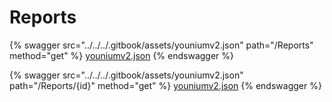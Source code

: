 # Reports

{% swagger src="../../../.gitbook/assets/youniumv2.json" path="/Reports" method="get" %}
[youniumv2.json](../../../.gitbook/assets/youniumv2.json)
{% endswagger %}

{% swagger src="../../../.gitbook/assets/youniumv2.json" path="/Reports/{id}" method="get" %}
[youniumv2.json](../../../.gitbook/assets/youniumv2.json)
{% endswagger %}
